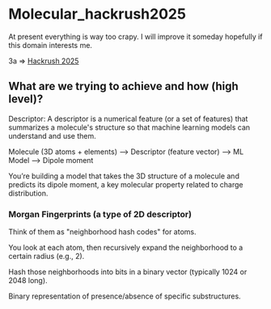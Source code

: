 # Molecular_hackrush2025

At present everything is way too crapy. I will improve it someday hopefully if this domain interests me. 

3a => [Hackrush 2025](https://docs.google.com/document/d/1O707QXXW3proFxuNWlsOSd-18CEkkucLabOBEgU-GYc/edit?tab=t.0#heading=h.11b1e67wx0ys)

## What are we trying to achieve and how (high level)?

Descriptor: A descriptor is a numerical feature (or a set of features) that summarizes a molecule's structure so that machine learning models can understand and use them.

Molecule (3D atoms + elements) ⟶ Descriptor (feature vector) ⟶ ML Model ⟶ Dipole moment

You’re building a model that takes the 3D structure of a molecule and predicts its dipole moment, a key molecular property related to charge distribution.

### Morgan Fingerprints (a type of 2D descriptor)
Think of them as "neighborhood hash codes" for atoms.

You look at each atom, then recursively expand the neighborhood to a certain radius (e.g., 2).

Hash those neighborhoods into bits in a binary vector (typically 1024 or 2048 long).

Binary representation of presence/absence of specific substructures.
